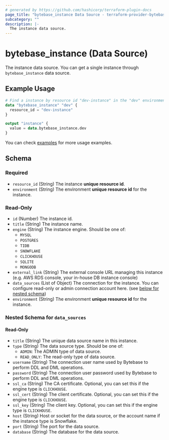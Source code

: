 ```yaml
---
# generated by https://github.com/hashicorp/terraform-plugin-docs
page_title: "bytebase_instance Data Source - terraform-provider-bytebase"
subcategory: ""
description: |-
  The instance data source.
---
```


# bytebase_instance (Data Source)

The instance data source. You can get a single instance through `bytebase_instance` data source.

## Example Usage

```terraform
# Find a instance by resource id "dev-instance" in the "dev" environment.
data "bytebase_instance" "dev" {
  resource_id = "dev-instance"
}

output "instance" {
  value = data.bytebase_instance.dev
}
```

You can check [examples](https://github.com/bytebase/terraform-provider-bytebase/blob/main/examples/instances) for more usage examples.

<!-- schema generated by tfplugindocs -->

## Schema

### Required

- `resource_id` (String) The instance **unique resource id**.
- `environment` (String) The environment **unique resource id** for the instance.

### Read-Only

- `id` (Number) The instance id.
- `title` (String) The instance name.
- `engine` (String) The instance engine. Should be one of:
  - `MYSQL`
  - `POSTGRES`
  - `TIDB`
  - `SNOWFLAKE`
  - `CLICKHOUSE`
  - `SQLITE`
  - `MONGODB`
- `external_link` (String) The external console URL managing this instance (e.g. AWS RDS console, your in-house DB instance console)
- `data_sources` (List of Object) The connection for the instance. You can configure read-only or admin connection account here. (see [below for nested schema](#nestedblock--data_sources))
- `environment` (String) The environment **unique resource id** for the instance.

<a id="nestedblock--data_sources"></a>

### Nested Schema for `data_sources`

#### Read-Only

- `title` (String) The unique data source name in this instance.
- `type` (String) The data source type. Should be one of:
  - `ADMIN`: The ADMIN type of data source.
  - `READ_ONLY`: The read-only type of data source.
- `username` (String) The connection user name used by Bytebase to perform DDL and DML operations.
- `password` (String) The connection user password used by Bytebase to perform DDL and DML operations.
- `ssl_ca` (String) The CA certificate. Optional, you can set this if the engine type is `CLICKHOUSE`.
- `ssl_cert` (String) The client certificate. Optional, you can set this if the engine type is `CLICKHOUSE`.
- `ssl_key` (String) The client key. Optional, you can set this if the engine type is `CLICKHOUSE`.
- `host` (String) Host or socket for the data source, or the account name if the instance type is Snowflake.
- `port` (String) The port for the data source.
- `database` (String) The database for the data source.